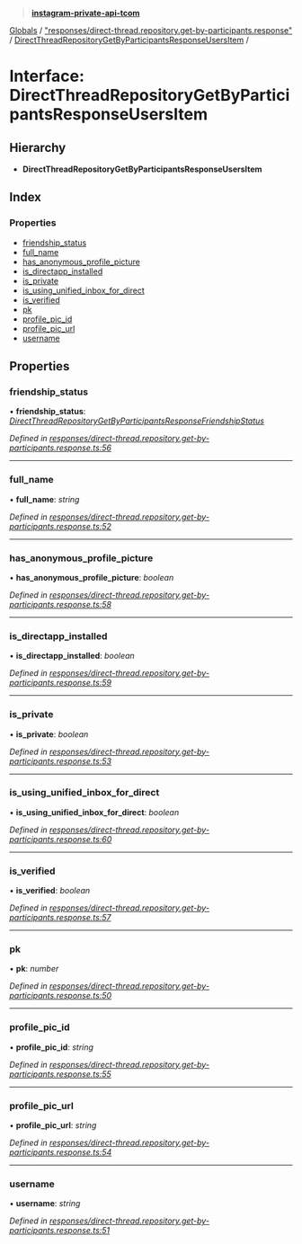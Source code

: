 > **[instagram-private-api-tcom](../README.md)**

[Globals](../README.md) / ["responses/direct-thread.repository.get-by-participants.response"](../modules/_responses_direct_thread_repository_get_by_participants_response_.md) / [DirectThreadRepositoryGetByParticipantsResponseUsersItem](_responses_direct_thread_repository_get_by_participants_response_.directthreadrepositorygetbyparticipantsresponseusersitem.md) /

# Interface: DirectThreadRepositoryGetByParticipantsResponseUsersItem

## Hierarchy

* **DirectThreadRepositoryGetByParticipantsResponseUsersItem**

## Index

### Properties

* [friendship_status](_responses_direct_thread_repository_get_by_participants_response_.directthreadrepositorygetbyparticipantsresponseusersitem.md#friendship_status)
* [full_name](_responses_direct_thread_repository_get_by_participants_response_.directthreadrepositorygetbyparticipantsresponseusersitem.md#full_name)
* [has_anonymous_profile_picture](_responses_direct_thread_repository_get_by_participants_response_.directthreadrepositorygetbyparticipantsresponseusersitem.md#has_anonymous_profile_picture)
* [is_directapp_installed](_responses_direct_thread_repository_get_by_participants_response_.directthreadrepositorygetbyparticipantsresponseusersitem.md#is_directapp_installed)
* [is_private](_responses_direct_thread_repository_get_by_participants_response_.directthreadrepositorygetbyparticipantsresponseusersitem.md#is_private)
* [is_using_unified_inbox_for_direct](_responses_direct_thread_repository_get_by_participants_response_.directthreadrepositorygetbyparticipantsresponseusersitem.md#is_using_unified_inbox_for_direct)
* [is_verified](_responses_direct_thread_repository_get_by_participants_response_.directthreadrepositorygetbyparticipantsresponseusersitem.md#is_verified)
* [pk](_responses_direct_thread_repository_get_by_participants_response_.directthreadrepositorygetbyparticipantsresponseusersitem.md#pk)
* [profile_pic_id](_responses_direct_thread_repository_get_by_participants_response_.directthreadrepositorygetbyparticipantsresponseusersitem.md#profile_pic_id)
* [profile_pic_url](_responses_direct_thread_repository_get_by_participants_response_.directthreadrepositorygetbyparticipantsresponseusersitem.md#profile_pic_url)
* [username](_responses_direct_thread_repository_get_by_participants_response_.directthreadrepositorygetbyparticipantsresponseusersitem.md#username)

## Properties

###  friendship_status

• **friendship_status**: *[DirectThreadRepositoryGetByParticipantsResponseFriendshipStatus](_responses_direct_thread_repository_get_by_participants_response_.directthreadrepositorygetbyparticipantsresponsefriendshipstatus.md)*

*Defined in [responses/direct-thread.repository.get-by-participants.response.ts:56](https://github.com/cuonglnhust/instagram-private-api-tcom/blob/3e16058/src/responses/direct-thread.repository.get-by-participants.response.ts#L56)*

___

###  full_name

• **full_name**: *string*

*Defined in [responses/direct-thread.repository.get-by-participants.response.ts:52](https://github.com/cuonglnhust/instagram-private-api-tcom/blob/3e16058/src/responses/direct-thread.repository.get-by-participants.response.ts#L52)*

___

###  has_anonymous_profile_picture

• **has_anonymous_profile_picture**: *boolean*

*Defined in [responses/direct-thread.repository.get-by-participants.response.ts:58](https://github.com/cuonglnhust/instagram-private-api-tcom/blob/3e16058/src/responses/direct-thread.repository.get-by-participants.response.ts#L58)*

___

###  is_directapp_installed

• **is_directapp_installed**: *boolean*

*Defined in [responses/direct-thread.repository.get-by-participants.response.ts:59](https://github.com/cuonglnhust/instagram-private-api-tcom/blob/3e16058/src/responses/direct-thread.repository.get-by-participants.response.ts#L59)*

___

###  is_private

• **is_private**: *boolean*

*Defined in [responses/direct-thread.repository.get-by-participants.response.ts:53](https://github.com/cuonglnhust/instagram-private-api-tcom/blob/3e16058/src/responses/direct-thread.repository.get-by-participants.response.ts#L53)*

___

###  is_using_unified_inbox_for_direct

• **is_using_unified_inbox_for_direct**: *boolean*

*Defined in [responses/direct-thread.repository.get-by-participants.response.ts:60](https://github.com/cuonglnhust/instagram-private-api-tcom/blob/3e16058/src/responses/direct-thread.repository.get-by-participants.response.ts#L60)*

___

###  is_verified

• **is_verified**: *boolean*

*Defined in [responses/direct-thread.repository.get-by-participants.response.ts:57](https://github.com/cuonglnhust/instagram-private-api-tcom/blob/3e16058/src/responses/direct-thread.repository.get-by-participants.response.ts#L57)*

___

###  pk

• **pk**: *number*

*Defined in [responses/direct-thread.repository.get-by-participants.response.ts:50](https://github.com/cuonglnhust/instagram-private-api-tcom/blob/3e16058/src/responses/direct-thread.repository.get-by-participants.response.ts#L50)*

___

###  profile_pic_id

• **profile_pic_id**: *string*

*Defined in [responses/direct-thread.repository.get-by-participants.response.ts:55](https://github.com/cuonglnhust/instagram-private-api-tcom/blob/3e16058/src/responses/direct-thread.repository.get-by-participants.response.ts#L55)*

___

###  profile_pic_url

• **profile_pic_url**: *string*

*Defined in [responses/direct-thread.repository.get-by-participants.response.ts:54](https://github.com/cuonglnhust/instagram-private-api-tcom/blob/3e16058/src/responses/direct-thread.repository.get-by-participants.response.ts#L54)*

___

###  username

• **username**: *string*

*Defined in [responses/direct-thread.repository.get-by-participants.response.ts:51](https://github.com/cuonglnhust/instagram-private-api-tcom/blob/3e16058/src/responses/direct-thread.repository.get-by-participants.response.ts#L51)*